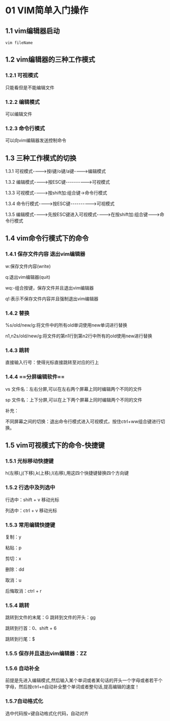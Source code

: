 # 01 VIM简单入门操作

## 1.1 vim编辑器启动

```
vim fileName
```

## 1.2 vim编辑器的三种工作模式

### 1.2.1 可视模式

只能看但是不能编辑文件

### 1.2.2 编辑模式

可以编辑文件

### 1.2.3 命令行模式

可以向vim编辑器发送控制命令

## 1.3 三种工作模式的切换

1.3.1 可视模式---->按i键/o键/a键---->编辑模式 

1.3.2 编辑模式---->按ESC键---------->可视模式

1.3.3 可视模式---->按shift加:组合键->命令行模式 

1.3.4 命令行模式---->按ESC键---------->可视模式 

1.3.5 编辑模式---->先按ESC键进入可视模式---->在按shift加:组合键--->命令行模式 

## 1.4 vim命令行模式下的命令

### 1.4.1 保存文件内容 退出vim编辑器

w:保存文件内容(write)

q:退出vim编辑器(quit)

wq:-组合按键，保存文件并且退出vim编辑器 

q!:表示不保存文件内容并且强制退出vim编辑器

### 1.4.2 替换

%s/old/new/g:将文件中的所有old单词使用new单词进行替换

n1,n2s/old/new/g:将文件的第n1行到第n2行中所有的old使用new进行替换

### 1.4.3  跳转

直接输入行号：使得光标直接跳转至对应的行上

### 1.4.4 ==分屏编辑软件==

vs 文件名：左右分屏,可以在左右两个屏幕上同时编辑两个不同的文件

sp 文件名：上下分屏,可以在上下两个屏幕上同时编辑两个不同的文件

补充：

不同屏幕之间的切换：退出命令行模式进入可视模式，按住ctrl+ww组合键进行切换。

## 1.5  vim可视模式下的命令-快捷键

### 1.5.1 光标移动快捷键

h(左移),j(下移),k(上移),l(右移),用这四个快捷键替换四个方向键

### 1.5.2 行选中及列选中

行选中：shift + v 移动光标

列选中：ctrl + v 移动光标

### 1.5.3  常用编辑快捷键

复制：y

粘贴：p

剪切：x

删除：dd

取消：u

后悔取消：ctrl + r

### 1.5.4  跳转

跳转到文件的末尾：G
跳转到文件的开头：gg

跳转到行首：0、shift + 6

跳转到行尾：$ 

### 1.5.5  保存并且退出vim编辑器：ZZ

### 1.5.6 自动补全

前提是先进入编辑模式,然后输入某个单词或者某句话的开头一个字母或者若干个字母，然后按ctrl+n自动补全整个单词或者整句话,提高编辑的速度！

### 1.5.7自动格式化

选中代码按=键自动格式化代码，自动对齐

























